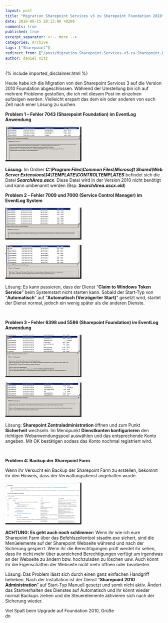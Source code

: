 ```yaml
---
layout: post
title: "Migration Sharepoint Services v3 zu Sharepoint Foundation 2010"
date: 2010-06-15 20:13:00 +0200
comments: true
published: true
excerpt_separator: <!-- more -->
categories: Archive
tags: ["Sharepoint"]
redirect_from: ["/post/Migration-Sharepoint-Services-v3-zu-Sharepoint-Foundation-2010", "/post/migration-sharepoint-services-v3-zu-sharepoint-foundation-2010"]
author: daniel nitz
---
```

<!-- more -->
{% include imported_disclaimer.html %}
<p>Heute habe ich die Migration von den Sharepoint Services 3 auf die Version 2010 Foundation abgeschlossen. Während der Umstellung bin ich auf mehrere Probleme gestoßen, die ich mit diesem Post im einzelnen aufzeigen werden. Vielleicht erspart das dem ein oder anderen von euch Zeit nach einer Lösung zu suchen.</p>  <p><strong></strong></p>  <p><strong>Problem 1 – Fehler 7043 (Sharepoint Foundation) im EventLog Anwendung</strong></p>  <p><a href="/assets/image_136.png" target="_blank"><img style="border-bottom: 0px; border-left: 0px; display: inline; border-top: 0px; border-right: 0px" title="image" border="0" alt="image" src="/assets/image_thumb_136.png" width="244" height="111" /></a> </p>  <p><strong>Lösung:</strong> Im Ordner <strong><em>C:\Program Files\Common Files\Microsoft Shared\Web Server Extensions\14\TEMPLATE\CONTROLTEMPLATES</em></strong> befindet sich die Datei<strong><em> SearchArea.ascx</em></strong>. Diese Datei wird in der Version 2010 nicht benötigt und kann umbenannt werden (Bsp: <strong><em>SearchArea.ascx.old</em></strong>)</p>  <p><strong></strong></p>  <p><strong>Problem 2 – Fehler 7009 und 7000 (Service Control Manager) im EventLog System</strong></p>  <p><a href="/assets/image_137.png" target="_blank"><img style="border-bottom: 0px; border-left: 0px; display: inline; border-top: 0px; border-right: 0px" title="image" border="0" alt="image" src="/assets/image_thumb_137.png" width="244" height="102" /></a> </p>  <p><a href="/assets/image_138.png" target="_blank"><img style="border-bottom: 0px; border-left: 0px; display: inline; border-top: 0px; border-right: 0px" title="image" border="0" alt="image" src="/assets/image_thumb_138.png" width="244" height="108" /></a> </p>  <p>Lösung: Es kann passieren, dass der Dienst “<strong>Claim to Windows Token Service</strong>” beim Systemstart nicht starten kann. Sobald der Start-Typ von “<strong>Automatisch</strong>” auf “<strong>Automatisch (Verzögerter Start)</strong>” gesetzt wird, startet der Dienst normal, jedoch ein wenig später als die anderen Dienste.</p>  <p>&#160;</p>  <p><strong>Problem 3 – Fehler 6398 und 5586 (Sharepoint Foundation) im EventLog Anwendung</strong></p>  <p><a href="/assets/image_139.png" target="_blank"><img style="border-bottom: 0px; border-left: 0px; display: inline; border-top: 0px; border-right: 0px" title="image" border="0" alt="image" src="/assets/image_thumb_139.png" width="244" height="135" /></a> </p>  <p><a href="/assets/image_140.png" target="_blank"><img style="border-bottom: 0px; border-left: 0px; display: inline; border-top: 0px; border-right: 0px" title="image" border="0" alt="image" src="/assets/image_thumb_140.png" width="244" height="110" /></a> </p>  <p>Lösung: <strong>Sharepoint Zentraladministration </strong>öffnen und zum Punkt <strong>Sicherheit</strong> wechseln. Im Menüpunkt <strong>Dienstkonten konfigurieren</strong> den richtigen Webanwendungspool auswählen und das entsprechende Konto angeben. Mit OK bestätigen sodass das Konto nochmal registriert wird.</p>  <p>&#160;</p>  <p><strong>Problem 4: Backup der Sharepoint Farm</strong></p>  <p>Wenn ihr Versucht ein Backup der Sharepoint Farm zu erstellen, bekommt ihr den Hinweis, dass der Verwaltungsdienst angehalten wurde.</p>  <p><a href="/assets/image_141.png" target="_blank"><img style="border-bottom: 0px; border-left: 0px; display: inline; border-top: 0px; border-right: 0px" title="image" border="0" alt="image" src="/assets/image_thumb_141.png" width="244" height="133" /></a> </p>  <p><strong>ACHTUNG: Es geht auch noch schlimmer:</strong> Wenn ihr wie ich eure Sharepoint Farm über das Befehlszeilentool stsadm.exe sichert, sind die Menüelemente auf der Sharepoint Webseite während und nach der Sicherung gesperrt. Wenn ihr die Berechtigungen prüft werdet ihr sehen, dass ihr nicht mehr über ausreichend Berechtigungen verfügt um irgendwas an der Webseite zu ändern bzw. hochzuladen zu löschen usw. Auch könnt ihr die Eigenschaften der Webseite nicht mehr öffnen oder bearbeiten.</p>  <p>Lösung: Das Problem lässt sich durch einen ganz einfachen Handgriff beheben. Nach der Installation ist der Dienst “<strong>Sharepoint 2010 Administration</strong>” auf Start-Typ Manuell gesetzt und somit nicht aktiv. Ändert das Startverhalten des Dienstes auf Automatisch und ihr könnt wieder normal Backups ziehen und die Steuerelemente aktivieren sich nach der Sicherung wieder.</p>  <p>Viel Spaß beim Upgrade auf Foundation 2010, Grüße   <br />dn</p>
